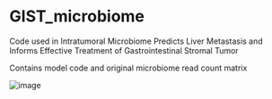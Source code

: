 # GIST_microbiome
Code used in Intratumoral Microbiome Predicts Liver Metastasis and Informs Effective Treatment of Gastrointestinal Stromal Tumor
 
 Contains model code and original microbiome read count matrix


![image](https://github.com/YanzeLIPub/GIST_microbiome/assets/143196047/7a038cee-f6cc-4b5f-836e-1903ef0ce4fc)
